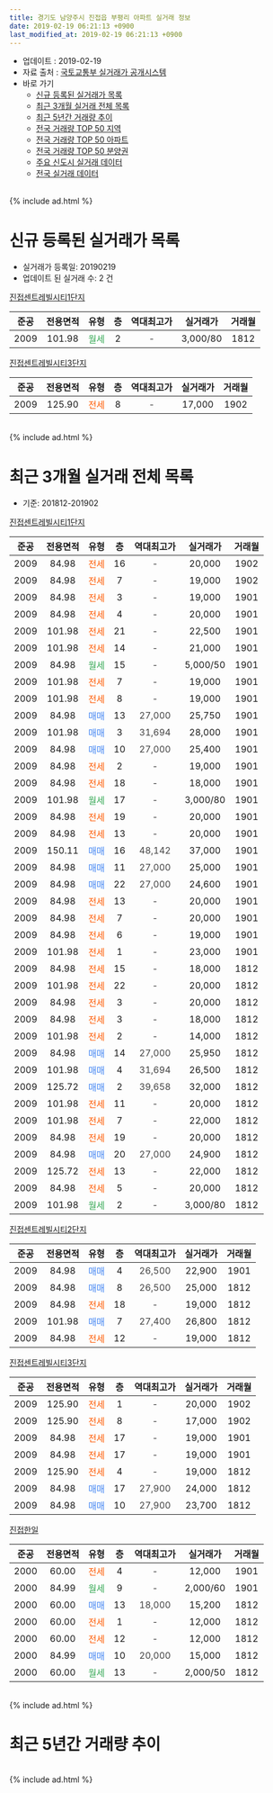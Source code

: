 ```yaml
---
title: 경기도 남양주시 진접읍 부평리 아파트 실거래 정보
date: 2019-02-19 06:21:13 +0900
last_modified_at: 2019-02-19 06:21:13 +0900
---
```


* 업데이트 : 2019-02-19
* 자료 출처 : [국토교통부 실거래가 공개시스템](http://rt.molit.go.kr)
* 바로 가기
    * [신규 등록된 실거래가 목록](#신규-등록된-실거래가-목록)
    * [최근 3개월 실거래 전체 목록](#최근-3개월-실거래-전체-목록)
    * [최근 5년간 거래량 추이](#최근-5년간-거래량-추이)
    * [전국 거래량 TOP 50 지역](https://ayogom.github.io/apt-trade-info/최근-3개월-전국에서-가장-거래가-많이-발생한-지역)
    * [전국 거래량 TOP 50 아파트](https://ayogom.github.io/apt-trade-info/최근-3개월-전국에서-가장-거래가-많이-발생한-아파트)
    * [전국 거래량 TOP 50 분양권](https://ayogom.github.io/apt-trade-info/최근-3개월-전국에서-가장-거래가-많이-발생한-분양권)
    * [주요 신도시 실거래 데이터](https://ayogom.github.io/apt-trade-info/주요-신도시)
    * [전국 실거래 데이터](https://ayogom.github.io/apt-trade-info/전국)
<br>
{% include ad.html %}
<br>

# 신규 등록된 실거래가 목록
* 실거래가 등록일: 20190219
* 업데이트 된 실거래 수: 2 건


[진접센트레빌시티1단지](https://search.naver.com/search.naver?query=%EA%B2%BD%EA%B8%B0%EB%8F%84+%EB%82%A8%EC%96%91%EC%A3%BC%EC%8B%9C+%EC%A7%84%EC%A0%91%EC%9D%8D+%EB%B6%80%ED%8F%89%EB%A6%AC+%EC%A7%84%EC%A0%91%EC%84%BC%ED%8A%B8%EB%A0%88%EB%B9%8C%EC%8B%9C%ED%8B%B01%EB%8B%A8%EC%A7%80)

|준공|전용면적|유형|층|역대최고가|실거래가|거래월|
|:---:|:---:|:---:|:---:|:---:|:---:|:---:|
|2009|101.98|<span style="color:#34a853">월세</span>|2|<span style="color:#444444">-</span>|3,000/80|1812|

[진접센트레빌시티3단지](https://search.naver.com/search.naver?query=%EA%B2%BD%EA%B8%B0%EB%8F%84+%EB%82%A8%EC%96%91%EC%A3%BC%EC%8B%9C+%EC%A7%84%EC%A0%91%EC%9D%8D+%EB%B6%80%ED%8F%89%EB%A6%AC+%EC%A7%84%EC%A0%91%EC%84%BC%ED%8A%B8%EB%A0%88%EB%B9%8C%EC%8B%9C%ED%8B%B03%EB%8B%A8%EC%A7%80)

|준공|전용면적|유형|층|역대최고가|실거래가|거래월|
|:---:|:---:|:---:|:---:|:---:|:---:|:---:|
|2009|125.90|<span style="color:#ff5a00">전세</span>|8|<span style="color:#444444">-</span>|17,000|1902|


<br>
{% include ad.html %}
<br>

# 최근 3개월 실거래 전체 목록
* 기준: 201812-201902


[진접센트레빌시티1단지](https://search.naver.com/search.naver?query=%EA%B2%BD%EA%B8%B0%EB%8F%84+%EB%82%A8%EC%96%91%EC%A3%BC%EC%8B%9C+%EC%A7%84%EC%A0%91%EC%9D%8D+%EB%B6%80%ED%8F%89%EB%A6%AC+%EC%A7%84%EC%A0%91%EC%84%BC%ED%8A%B8%EB%A0%88%EB%B9%8C%EC%8B%9C%ED%8B%B01%EB%8B%A8%EC%A7%80)

|준공|전용면적|유형|층|역대최고가|실거래가|거래월|
|:---:|:---:|:---:|:---:|:---:|:---:|:---:|
|2009|84.98|<span style="color:#ff5a00">전세</span>|16|<span style="color:#444444">-</span>|20,000|1902|
|2009|84.98|<span style="color:#ff5a00">전세</span>|7|<span style="color:#444444">-</span>|19,000|1902|
|2009|84.98|<span style="color:#ff5a00">전세</span>|3|<span style="color:#444444">-</span>|19,000|1901|
|2009|84.98|<span style="color:#ff5a00">전세</span>|4|<span style="color:#444444">-</span>|20,000|1901|
|2009|101.98|<span style="color:#ff5a00">전세</span>|21|<span style="color:#444444">-</span>|22,500|1901|
|2009|101.98|<span style="color:#ff5a00">전세</span>|14|<span style="color:#444444">-</span>|21,000|1901|
|2009|84.98|<span style="color:#34a853">월세</span>|15|<span style="color:#444444">-</span>|5,000/50|1901|
|2009|101.98|<span style="color:#ff5a00">전세</span>|7|<span style="color:#444444">-</span>|19,000|1901|
|2009|101.98|<span style="color:#ff5a00">전세</span>|8|<span style="color:#444444">-</span>|19,000|1901|
|2009|84.98|<span style="color:#4285f3">매매</span>|13|<span style="color:#444444">27,000</span>|25,750|1901|
|2009|101.98|<span style="color:#4285f3">매매</span>|3|<span style="color:#444444">31,694</span>|28,000|1901|
|2009|84.98|<span style="color:#4285f3">매매</span>|10|<span style="color:#444444">27,000</span>|25,400|1901|
|2009|84.98|<span style="color:#ff5a00">전세</span>|2|<span style="color:#444444">-</span>|19,000|1901|
|2009|84.98|<span style="color:#ff5a00">전세</span>|18|<span style="color:#444444">-</span>|18,000|1901|
|2009|101.98|<span style="color:#34a853">월세</span>|17|<span style="color:#444444">-</span>|3,000/80|1901|
|2009|84.98|<span style="color:#ff5a00">전세</span>|19|<span style="color:#444444">-</span>|20,000|1901|
|2009|84.98|<span style="color:#ff5a00">전세</span>|13|<span style="color:#444444">-</span>|20,000|1901|
|2009|150.11|<span style="color:#4285f3">매매</span>|16|<span style="color:#444444">48,142</span>|37,000|1901|
|2009|84.98|<span style="color:#4285f3">매매</span>|11|<span style="color:#444444">27,000</span>|25,000|1901|
|2009|84.98|<span style="color:#4285f3">매매</span>|22|<span style="color:#444444">27,000</span>|24,600|1901|
|2009|84.98|<span style="color:#ff5a00">전세</span>|13|<span style="color:#444444">-</span>|20,000|1901|
|2009|84.98|<span style="color:#ff5a00">전세</span>|7|<span style="color:#444444">-</span>|20,000|1901|
|2009|84.98|<span style="color:#ff5a00">전세</span>|6|<span style="color:#444444">-</span>|19,000|1901|
|2009|101.98|<span style="color:#ff5a00">전세</span>|1|<span style="color:#444444">-</span>|23,000|1901|
|2009|84.98|<span style="color:#ff5a00">전세</span>|15|<span style="color:#444444">-</span>|18,000|1812|
|2009|101.98|<span style="color:#ff5a00">전세</span>|22|<span style="color:#444444">-</span>|20,000|1812|
|2009|84.98|<span style="color:#ff5a00">전세</span>|3|<span style="color:#444444">-</span>|20,000|1812|
|2009|84.98|<span style="color:#ff5a00">전세</span>|3|<span style="color:#444444">-</span>|18,000|1812|
|2009|101.98|<span style="color:#ff5a00">전세</span>|2|<span style="color:#444444">-</span>|14,000|1812|
|2009|84.98|<span style="color:#4285f3">매매</span>|14|<span style="color:#444444">27,000</span>|25,950|1812|
|2009|101.98|<span style="color:#4285f3">매매</span>|4|<span style="color:#444444">31,694</span>|26,500|1812|
|2009|125.72|<span style="color:#4285f3">매매</span>|2|<span style="color:#444444">39,658</span>|32,000|1812|
|2009|101.98|<span style="color:#ff5a00">전세</span>|11|<span style="color:#444444">-</span>|20,000|1812|
|2009|101.98|<span style="color:#ff5a00">전세</span>|7|<span style="color:#444444">-</span>|22,000|1812|
|2009|84.98|<span style="color:#ff5a00">전세</span>|19|<span style="color:#444444">-</span>|20,000|1812|
|2009|84.98|<span style="color:#4285f3">매매</span>|20|<span style="color:#444444">27,000</span>|24,900|1812|
|2009|125.72|<span style="color:#ff5a00">전세</span>|13|<span style="color:#444444">-</span>|22,000|1812|
|2009|84.98|<span style="color:#ff5a00">전세</span>|5|<span style="color:#444444">-</span>|20,000|1812|
|2009|101.98|<span style="color:#34a853">월세</span>|2|<span style="color:#444444">-</span>|3,000/80|1812|

[진접센트레빌시티2단지](https://search.naver.com/search.naver?query=%EA%B2%BD%EA%B8%B0%EB%8F%84+%EB%82%A8%EC%96%91%EC%A3%BC%EC%8B%9C+%EC%A7%84%EC%A0%91%EC%9D%8D+%EB%B6%80%ED%8F%89%EB%A6%AC+%EC%A7%84%EC%A0%91%EC%84%BC%ED%8A%B8%EB%A0%88%EB%B9%8C%EC%8B%9C%ED%8B%B02%EB%8B%A8%EC%A7%80)

|준공|전용면적|유형|층|역대최고가|실거래가|거래월|
|:---:|:---:|:---:|:---:|:---:|:---:|:---:|
|2009|84.98|<span style="color:#4285f3">매매</span>|4|<span style="color:#444444">26,500</span>|22,900|1901|
|2009|84.98|<span style="color:#4285f3">매매</span>|8|<span style="color:#444444">26,500</span>|25,000|1812|
|2009|84.98|<span style="color:#ff5a00">전세</span>|18|<span style="color:#444444">-</span>|19,000|1812|
|2009|101.98|<span style="color:#4285f3">매매</span>|7|<span style="color:#444444">27,400</span>|26,800|1812|
|2009|84.98|<span style="color:#ff5a00">전세</span>|12|<span style="color:#444444">-</span>|19,000|1812|


<script async src="//pagead2.googlesyndication.com/pagead/js/adsbygoogle.js"></script>
<!-- 기본 -->
<ins class="adsbygoogle"
     style="display:block"
     data-ad-client="ca-pub-2446590836940007"
     data-ad-slot="1659523306"
     data-ad-format="auto"
     data-full-width-responsive="true"></ins>
<script>
(adsbygoogle = window.adsbygoogle || []).push({});
</script>


[진접센트레빌시티3단지](https://search.naver.com/search.naver?query=%EA%B2%BD%EA%B8%B0%EB%8F%84+%EB%82%A8%EC%96%91%EC%A3%BC%EC%8B%9C+%EC%A7%84%EC%A0%91%EC%9D%8D+%EB%B6%80%ED%8F%89%EB%A6%AC+%EC%A7%84%EC%A0%91%EC%84%BC%ED%8A%B8%EB%A0%88%EB%B9%8C%EC%8B%9C%ED%8B%B03%EB%8B%A8%EC%A7%80)

|준공|전용면적|유형|층|역대최고가|실거래가|거래월|
|:---:|:---:|:---:|:---:|:---:|:---:|:---:|
|2009|125.90|<span style="color:#ff5a00">전세</span>|1|<span style="color:#444444">-</span>|20,000|1902|
|2009|125.90|<span style="color:#ff5a00">전세</span>|8|<span style="color:#444444">-</span>|17,000|1902|
|2009|84.98|<span style="color:#ff5a00">전세</span>|17|<span style="color:#444444">-</span>|19,000|1901|
|2009|84.98|<span style="color:#ff5a00">전세</span>|17|<span style="color:#444444">-</span>|19,000|1901|
|2009|125.90|<span style="color:#ff5a00">전세</span>|4|<span style="color:#444444">-</span>|19,000|1812|
|2009|84.98|<span style="color:#4285f3">매매</span>|17|<span style="color:#444444">27,900</span>|24,000|1812|
|2009|84.98|<span style="color:#4285f3">매매</span>|10|<span style="color:#444444">27,900</span>|23,700|1812|

[진접한일](https://search.naver.com/search.naver?query=%EA%B2%BD%EA%B8%B0%EB%8F%84+%EB%82%A8%EC%96%91%EC%A3%BC%EC%8B%9C+%EC%A7%84%EC%A0%91%EC%9D%8D+%EB%B6%80%ED%8F%89%EB%A6%AC+%EC%A7%84%EC%A0%91%ED%95%9C%EC%9D%BC)

|준공|전용면적|유형|층|역대최고가|실거래가|거래월|
|:---:|:---:|:---:|:---:|:---:|:---:|:---:|
|2000|60.00|<span style="color:#ff5a00">전세</span>|4|<span style="color:#444444">-</span>|12,000|1901|
|2000|84.99|<span style="color:#34a853">월세</span>|9|<span style="color:#444444">-</span>|2,000/60|1901|
|2000|60.00|<span style="color:#4285f3">매매</span>|13|<span style="color:#444444">18,000</span>|15,200|1812|
|2000|60.00|<span style="color:#ff5a00">전세</span>|1|<span style="color:#444444">-</span>|12,000|1812|
|2000|60.00|<span style="color:#ff5a00">전세</span>|12|<span style="color:#444444">-</span>|12,000|1812|
|2000|84.99|<span style="color:#4285f3">매매</span>|10|<span style="color:#444444">20,000</span>|15,000|1812|
|2000|60.00|<span style="color:#34a853">월세</span>|13|<span style="color:#444444">-</span>|2,000/50|1812|


<br>
{% include ad.html %}
<br>

# 최근 5년간 거래량 추이


<div style="width:100%;">
    <canvas id="deal_progress" height="200"></canvas>
</div>

<script>
new Chart(document.getElementById("deal_progress"), {
    type: 'line',
    data: {
        labels: ['201402','201403','201404','201405','201406','201407','201408','201409','201410','201411','201412','201501','201502','201503','201504','201505','201506','201507','201508','201509','201510','201511','201512','201601','201602','201603','201604','201605','201606','201607','201608','201609','201610','201611','201612','201701','201702','201703','201704','201705','201706','201707','201708','201709','201710','201711','201712','201801','201802','201803','201804','201805','201806','201807','201808','201809','201810','201811','201812','201901','201902'],
        datasets: [{
            label: '매매',
            pointRadius: 1,
            data: [13, 8, 9, 7, 5, 15, 13, 10, 12, 11, 13, 12, 14, 23, 17, 12, 19, 20, 19, 20, 26, 17, 7, 12, 6, 14, 14, 10, 17, 11, 28, 18, 15, 10, 9, 6, 13, 12, 9, 13, 12, 14, 5, 13, 13, 16, 9, 7, 4, 6, 11, 10, 9, 6, 12, 18, 9, 5, 10, 7, 0],
            borderColor: "rgba(255, 201, 14, 1)",
            backgroundColor: "rgba(255, 201, 14, 0.5)",
            fill: false,
            lineTension: 0
        },{
            label: '전월세',
            pointRadius: 1,
            data: [46, 39, 26, 20, 23, 21, 23, 22, 20, 19, 9, 28, 18, 21, 25, 20, 13, 18, 15, 26, 29, 16, 20, 33, 19, 29, 27, 18, 18, 24, 22, 26, 16, 14, 18, 16, 20, 14, 16, 14, 19, 21, 13, 13, 11, 18, 9, 23, 10, 16, 16, 10, 15, 18, 21, 12, 15, 9, 17, 20, 4],
            borderColor: "rgba(0, 141, 185, 1)",
            backgroundColor: "rgba(0, 141, 185, 0.5)",
            fill: false,
            lineTension: 0
        }
        ]
    },
    options: {
        responsive: true,
        title: {
            display: false
        },
        tooltips: {
            mode: 'index',
            intersect: false
        },
        hover: {
            mode: 'nearest',
            intersect: true
        },
        scales: {
            xAxes: [{
                display: true,
                scaleLabel: {
                    display: true,
                    labelString: '년/월'
                }
            }],
            yAxes: [{
                display: true,
                ticks: {
                    suggestedMin: 0,
                },
                scaleLabel: {
                    display: true,
                    labelString: '실거래 수'
                }
            }]
        }
    }
});

</script>


<br>
{% include ad.html %}
<br>

